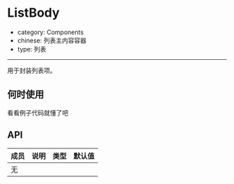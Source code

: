 # ListBody

- category: Components
- chinese: 列表主内容容器
- type: 列表

---

用于封装列表项。

## 何时使用

看看例子代码就懂了吧

## API


| 成员        | 说明           | 类型               | 默认值       |
|-------------|----------------|--------------------|--------------|
| 无          |               |                    |             | |
